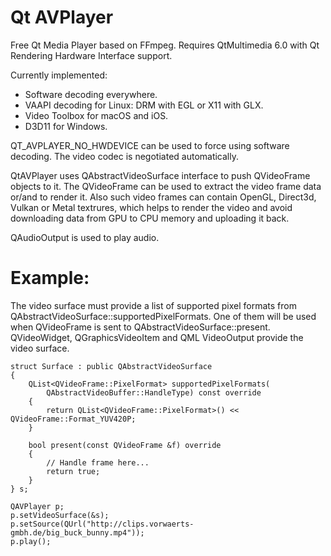 # Qt AVPlayer

Free Qt Media Player based on FFmpeg.
Requires QtMultimedia 6.0 with Qt Rendering Hardware Interface support.

Currently implemented:
* Software decoding everywhere.
* VAAPI decoding for Linux:
  DRM with EGL or X11 with GLX.
* Video Toolbox for macOS and iOS.
* D3D11 for Windows. 

QT_AVPLAYER_NO_HWDEVICE can be used to force using software decoding.
The video codec is negotiated automatically.

QtAVPlayer uses QAbstractVideoSurface interface to push QVideoFrame objects to it.
The QVideoFrame can be used to extract the video frame data or/and to render it.
Also such video frames can contain OpenGL, Direct3d, Vulkan or Metal textrures,
which helps to render the video and avoid downloading data from GPU to CPU memory and uploading it back.

QAudioOutput is used to play audio.

# Example:

The video surface must provide a list of supported pixel formats from QAbstractVideoSurface::supportedPixelFormats.
One of them will be used when QVideoFrame is sent to QAbstractVideoSurface::present.
QVideoWidget, QGraphicsVideoItem and QML VideoOutput provide the video surface.

    struct Surface : public QAbstractVideoSurface
    {
        QList<QVideoFrame::PixelFormat> supportedPixelFormats(
            QAbstractVideoBuffer::HandleType) const override
        {
            return QList<QVideoFrame::PixelFormat>() << QVideoFrame::Format_YUV420P;
        }

        bool present(const QVideoFrame &f) override
        {
            // Handle frame here...
            return true;
        }
    } s;
    
    QAVPlayer p;
    p.setVideoSurface(&s);
    p.setSource(QUrl("http://clips.vorwaerts-gmbh.de/big_buck_bunny.mp4"));
    p.play();

